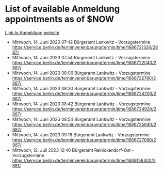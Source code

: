 # List of available Anmeldung appointments as of $NOW
[Link to Anmeldung website](https://service.berlin.de/terminvereinbarung/termin/tag.php?termin=1&anliegen[]=120686&dienstleisterlist=122210,122217,327316,122219,327312,122227,327314,122231,327346,122243,327348,122254,122252,329742,122260,329745,122262,329748,122271,327278,122273,327274,122277,327276,330436,122280,327294,122282,327290,122284,327292,122291,327270,122285,327266,122286,327264,122296,327268,150230,329760,122297,327286,122294,327284,122312,329763,122314,329775,122304,327330,122311,327334,122309,327332,317869,122281,327352,122279,329772,122283,122276,327324,122274,327326,122267,329766,122246,327318,122251,327320,122257,327322,122208,327298,122226,327300&herkunft=http%3A%2F%2Fservice.berlin.de%2Fdienstleistung%2F120686%2F)
- Mittwoch, 14. Juni 2023 07:42 Bürgeramt Lankwitz - Vorzugstermine https://service.berlin.de/terminvereinbarung/termin/time/1686721320/2887/
- Mittwoch, 14. Juni 2023 07:54 Bürgeramt Lankwitz - Vorzugstermine https://service.berlin.de/terminvereinbarung/termin/time/1686722040/2887/
- Mittwoch, 14. Juni 2023 08:06 Bürgeramt Lankwitz - Vorzugstermine https://service.berlin.de/terminvereinbarung/termin/time/1686722760/2887/
- Mittwoch, 14. Juni 2023 08:30 Bürgeramt Lankwitz - Vorzugstermine https://service.berlin.de/terminvereinbarung/termin/time/1686724200/2887/
- Mittwoch, 14. Juni 2023 08:42 Bürgeramt Lankwitz - Vorzugstermine https://service.berlin.de/terminvereinbarung/termin/time/1686724920/2887/
- Mittwoch, 14. Juni 2023 08:54 Bürgeramt Lankwitz - Vorzugstermine https://service.berlin.de/terminvereinbarung/termin/time/1686725640/2887/
- Mittwoch, 14. Juni 2023 09:18 Bürgeramt Lankwitz - Vorzugstermine https://service.berlin.de/terminvereinbarung/termin/time/1686727080/2887/
- Mittwoch, 12. Juli 2023 12:40 Bürgeramt Reinickendorf-Ost - Vorzugstermine https://service.berlin.de/terminvereinbarung/termin/time/1689158400/2881/
